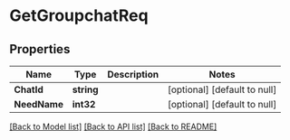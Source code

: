 # GetGroupchatReq

## Properties
Name | Type | Description | Notes
------------ | ------------- | ------------- | -------------
**ChatId** | **string** |  | [optional] [default to null]
**NeedName** | **int32** |  | [optional] [default to null]

[[Back to Model list]](../README.md#documentation-for-models) [[Back to API list]](../README.md#documentation-for-api-endpoints) [[Back to README]](../README.md)


